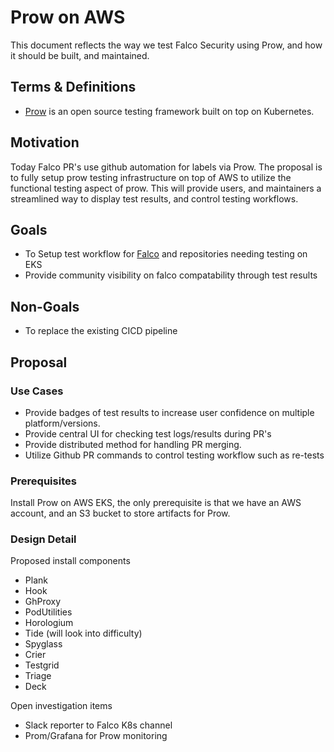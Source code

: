 # Prow on AWS

This document reflects the way we test Falco Security using Prow, and how it should be built, and maintained.

## Terms & Definitions

- [Prow](https://github.com/kubernetes/test-infra/tree/master/prow) is an open source testing framework built on top on Kubernetes.

## Motivation

Today Falco PR's use github automation for labels via Prow. The proposal is to fully setup prow testing infrastructure on top of AWS to utilize the functional testing aspect of prow. This will provide users, and maintainers a streamlined way to display test results, and control testing workflows.

## Goals
- To Setup test workflow for [Falco](https://github.com/falcosecurity/falco) and repositories needing testing on EKS
- Provide community visibility on falco compatability through test results
## Non-Goals
- To replace the existing CICD pipeline


## Proposal

### Use Cases
- Provide badges of test results to increase user confidence on multiple platform/versions.
- Provide central UI for checking test logs/results during PR's
- Provide distributed method for handling PR merging.
- Utilize Github PR commands to control testing workflow such as re-tests


### Prerequisites
Install Prow on AWS EKS, the only prerequisite is that we have an AWS account, and an S3 bucket to store artifacts for Prow.

### Design Detail

Proposed install components
- Plank
- Hook
- GhProxy
- PodUtilities
- Horologium
- Tide (will look into difficulty)
- Spyglass
- Crier
- Testgrid
- Triage
- Deck

Open investigation items
- Slack reporter to Falco K8s channel
- Prom/Grafana for Prow monitoring



